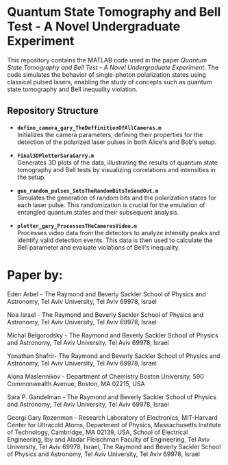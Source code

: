 # Quantum State Tomography and Bell Test - A Novel Undergraduate Experiment

This repository contains the MATLAB code used in the paper _Quantum State Tomography and Bell Test - A Novel Undergraduate Experiment_. The code simulates the behavior of single-photon polarization states using classical pulsed lasers, enabling the study of concepts such as quantum state tomography and Bell inequality violation.

## Repository Structure

- **`define_camera_gary_TheDeffinitionOfAllCameras.m`**  
  Initializes the camera parameters, defining their properties for the detection of the polarized laser pulses in both Alice's and Bob's setup.
  
- **`Final3DPlotterSaraGarry.m`**  
  Generates 3D plots of the data, illustrating the results of quantum state tomography and Bell tests by visualizing correlations and intensities in the setup.
  
- **`gen_random_pulses_SetsTheRandomBitsToSendOut.m`**  
  Simulates the generation of random bits and the polarization states for each laser pulse. This randomization is crucial for the emulation of entangled quantum states and their subsequent analysis.
  
- **`plotter_gary_ProcessesTHeCamerasVideo.m`**  
  Processes video data from the detectors to analyze intensity peaks and identify valid detection events. This data is then used to calculate the Bell parameter and evaluate violations of Bell's inequality.

# Paper by:
Eden Arbel - The Raymond and Beverly Sackler School of Physics and Astronomy, Tel Aviv University, Tel Aviv 69978, Israel

Noa Israel - The Raymond and Beverly Sackler School of Physics and Astronomy, Tel Aviv University, Tel Aviv 69978, Israel

Michal Belgorodsky - The Raymond and Beverly Sackler School of Physics and Astronomy, Tel Aviv University, Tel Aviv 69978, Israel

Yonathan Shafrir- The Raymond and Beverly Sackler School of Physics and Astronomy, Tel Aviv University, Tel Aviv 69978, Israel

Alona Maslennikov - Department of Chemistry Boston University, 590 Commonwealth Avenue, Boston, MA 02215, USA

Sara P. Gandelman - The Raymond and Beverly Sackler School of Physics and Astronomy, Tel Aviv University, Tel Aviv 69978, Israel

Georgi Gary Rozenman - Research Laboratory of Electronics, MIT-Harvard Center for
Ultracold Atoms, Department of Physics, Massachusetts Institute of Technology, Cambridge, MA 02139, USA, School of Electrical Engineering, Iby and Aladar Fleischman Faculty of Engineering, 
Tel Aviv University, Tel Aviv 69978, Israel, The Raymond and Beverly Sackler School of Physics and Astronomy, Tel Aviv University, Tel Aviv 69978, Israel
